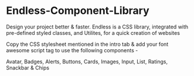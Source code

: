 # Endless-Component-Library

Design your project better & faster. Endless is a CSS library, integrated with pre-defined styled classes, and Utilites, for a quick creation of websites

Copy the CSS stylesheet mentioned in the intro tab & add your font awesome script tag to use the following components - 

Avatar,
Badges,
Alerts,
Buttons,
Cards,
Images,
Input,
List,
Ratings,
Snackbar & 
Chips
